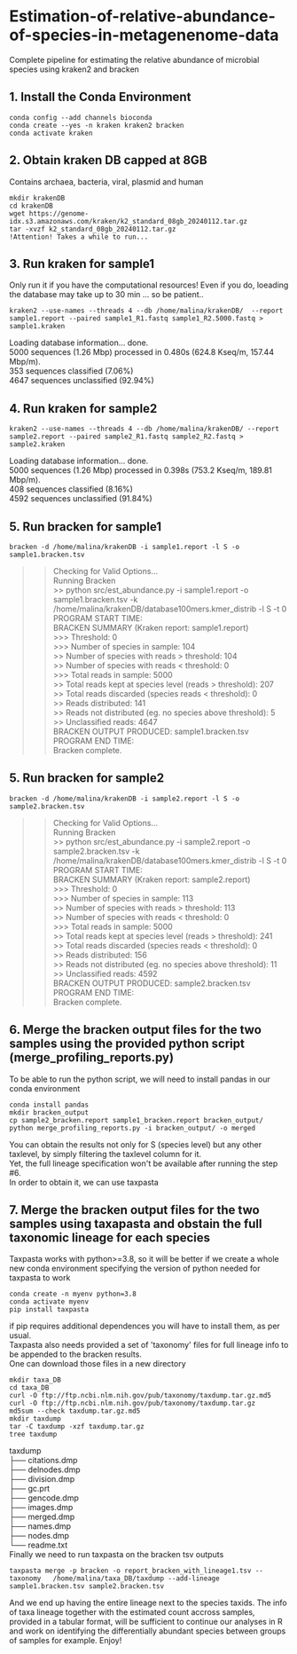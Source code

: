 # Estimation-of-relative-abundance-of-species-in-metagenenome-data
Complete pipeline for estimating the relative abundance of microbial species using kraken2 and bracken 
## 1. Install the Conda Environment

```{bash, eval=FALSE}
conda config --add channels bioconda  
conda create --yes -n kraken kraken2 bracken  
conda activate kraken 
```
## 2. Obtain kraken DB capped at 8GB
Contains archaea, bacteria, viral, plasmid and human 
```{bash, eval=FALSE}
mkdir krakenDB  
cd krakenDB  
wget https://genome-idx.s3.amazonaws.com/kraken/k2_standard_08gb_20240112.tar.gz    
tar -xvzf k2_standard_08gb_20240112.tar.gz  
!Attention! Takes a while to run...
```
## 3. Run kraken for sample1 
Only run it if you have the computational resources! Even if you do, loeading the database may take up to 30 min ... so be patient..      
```{bash, eval=FALSE}
kraken2 --use-names --threads 4 --db /home/malina/krakenDB/  --report sample1.report --paired sample1_R1.fastq sample1_R2.5000.fastq > sample1.kraken
```
Loading database information... done.  
5000 sequences (1.26 Mbp) processed in 0.480s (624.8 Kseq/m, 157.44 Mbp/m).  
  353 sequences classified (7.06%)  
  4647 sequences unclassified (92.94%)  
## 4. Run kraken for sample2
```{bash, eval=FALSE}
kraken2 --use-names --threads 4 --db /home/malina/krakenDB/ --report sample2.report --paired sample2_R1.fastq sample2_R2.fastq > sample2.kraken
```
Loading database information... done.  
5000 sequences (1.26 Mbp) processed in 0.398s (753.2 Kseq/m, 189.81 Mbp/m).  
  408 sequences classified (8.16%)  
  4592 sequences unclassified (91.84%)  
 ## 5. Run bracken for sample1 
 ```{bash, eval=FALSE}
bracken -d /home/malina/krakenDB -i sample1.report -l S -o sample1.bracken.tsv
```
 >> Checking for Valid Options...  
 >> Running Bracken  
      >> python src/est_abundance.py -i sample1.report -o sample1.bracken.tsv -k /home/malina/krakenDB/database100mers.kmer_distrib -l S -t 0  
PROGRAM START TIME:  
BRACKEN SUMMARY (Kraken report: sample1.report)  
    >>> Threshold: 0  
    >>> Number of species in sample: 104  
          >> Number of species with reads > threshold: 104  
          >> Number of species with reads < threshold: 0  
    >>> Total reads in sample: 5000  
          >> Total reads kept at species level (reads > threshold): 207  
          >> Total reads discarded (species reads < threshold): 0  
          >> Reads distributed: 141  
          >> Reads not distributed (eg. no species above threshold): 5  
          >> Unclassified reads: 4647  
BRACKEN OUTPUT PRODUCED: sample1.bracken.tsv  
PROGRAM END TIME:  
  Bracken complete.  

## 5. Run bracken for sample2 
```{bash, eval=FALSE}
bracken -d /home/malina/krakenDB -i sample2.report -l S -o sample2.bracken.tsv 
```
>> Checking for Valid Options...  
 >> Running Bracken  
      >> python src/est_abundance.py -i sample2.report -o sample2.bracken.tsv -k /home/malina/krakenDB/database100mers.kmer_distrib -l S -t 0  
PROGRAM START TIME:  
BRACKEN SUMMARY (Kraken report: sample2.report)  
    >>> Threshold: 0  
    >>> Number of species in sample: 113  
          >> Number of species with reads > threshold: 113  
          >> Number of species with reads < threshold: 0  
    >>> Total reads in sample: 5000  
          >> Total reads kept at species level (reads > threshold): 241  
          >> Total reads discarded (species reads < threshold): 0  
          >> Reads distributed: 156  
          >> Reads not distributed (eg. no species above threshold): 11  
          >> Unclassified reads: 4592  
BRACKEN OUTPUT PRODUCED: sample2.bracken.tsv  
PROGRAM END TIME:  
  Bracken complete.  

## 6. Merge the bracken output files for the two samples using the provided python script (merge_profiling_reports.py)
To be able to run the python script, we will need to install pandas in our conda environment
```{bash, eval=FALSE}
conda install pandas
mkdir bracken_output
cp sample2_bracken.report sample1_bracken.report bracken_output/
python merge_profiling_reports.py -i bracken_output/ -o merged
```
You can obtain the results not only for S (species level) but any other taxlevel, by simply filtering the taxlevel column for it.   
Yet, the full lineage specification won't be available after running the step #6.  
In order to obtain it, we can use taxpasta  
## 7. Merge the bracken output files for the two samples using taxapasta and obstain the full taxonomic lineage for each species
Taxpasta works with python>=3.8, so it will be better if we create a whole new conda environment specifying the version of python needed for taxpasta to work
```{bash, eval=FALSE}
conda create -n myenv python=3.8
conda activate myenv
pip install taxpasta
```
if pip requires additional dependences you will have to install them, as per usual.  
Taxpasta also needs provided a set of 'taxonomy' files for full lineage info to be appended to the bracken results.  
One can download those files in a new directory   
```{bash, eval=FALSE}
mkdir taxa_DB
cd taxa_DB
curl -O ftp://ftp.ncbi.nlm.nih.gov/pub/taxonomy/taxdump.tar.gz.md5
curl -O ftp://ftp.ncbi.nlm.nih.gov/pub/taxonomy/taxdump.tar.gz
md5sum --check taxdump.tar.gz.md5
mkdir taxdump
tar -C taxdump -xzf taxdump.tar.gz
tree taxdump
```
taxdump  
├── citations.dmp  
├── delnodes.dmp  
├── division.dmp  
├── gc.prt  
├── gencode.dmp  
├── images.dmp  
├── merged.dmp  
├── names.dmp  
├── nodes.dmp  
└── readme.txt  
Finally we need to run taxpasta on the bracken tsv outputs 
```{bash, eval=FALSE}
taxpasta merge -p bracken -o report_bracken_with_lineage1.tsv --taxonomy   /home/malina/taxa_DB/taxdump --add-lineage sample1.bracken.tsv sample2.bracken.tsv
```
And we end up having the entire lineage next to the species taxids. The info of taxa lineage together with the estimated count accross samples, provided in a tabular format, will be sufficient to continue our analyses in R and work on identifying the differentially abundant species between groups of samples for example. Enjoy!

